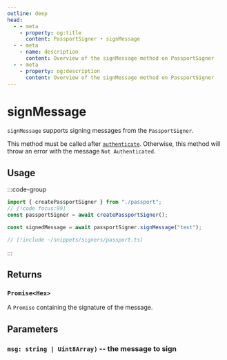 ```yaml
---
outline: deep
head:
  - - meta
    - property: og:title
      content: PassportSigner • signMessage
  - - meta
    - name: description
      content: Overview of the signMessage method on PassportSigner
  - - meta
    - property: og:description
      content: Overview of the signMessage method on PassportSigner
---
```


# signMessage

`signMessage` supports signing messages from the `PassportSigner`.

This method must be called after [`authenticate`](/packages/aa-signers/passport/authenticate). Otherwise, this method will throw an error with the message `Not Authenticated`.

## Usage

:::code-group

```ts [example.ts]
import { createPassportSigner } from "./passport";
// [!code focus:99]
const passportSigner = await createPassportSigner();

const signedMessage = await passportSigner.signMessage("test");
```

```ts [passport.ts]
// [!include ~/snippets/signers/passport.ts]
```

:::

## Returns

### `Promise<Hex>`

A `Promise` containing the signature of the message.

## Parameters

### `msg: string | Uint8Array)` -- the message to sign
